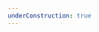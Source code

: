 ```yaml
---
underConstruction: true
---
```

<!-- 攻略完成后请移除本行及以上内容 ——>
# 伊甸零式希望乐园 觉醒之章4

https://gl.ffxiv.cn/e4s/shenshen/index.html

<UnderConstruction />